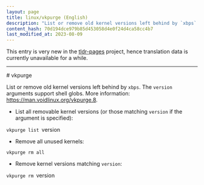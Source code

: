 ```yaml
---
layout: page
title: linux/vkpurge (English)
description: "List or remove old kernel versions left behind by `xbps`."
content_hash: 70d194dce979b85d453058d4e0f24d4ca58cc4b7
last_modified_at: 2023-08-09
---
```


This entry is very new in the [tldr-pages](https://github.com/tldr-pages/tldr) project, hence translation data is currently unavailable for a while.

<hr># vkpurge

List or remove old kernel versions left behind by `xbps`.
The `version` arguments support shell globs.
More information: <https://man.voidlinux.org/vkpurge.8>.

- List all removable kernel versions (or those matching `version` if the argument is specified):

`vkpurge list `<span class="tldr-var badge badge-pill bg-dark-lm bg-white-dm text-white-lm text-dark-dm font-weight-bold">version</span>

- Remove all unused kernels:

`vkpurge rm all`

- Remove kernel versions matching `version`:

`vkpurge rm `<span class="tldr-var badge badge-pill bg-dark-lm bg-white-dm text-white-lm text-dark-dm font-weight-bold">version</span>
